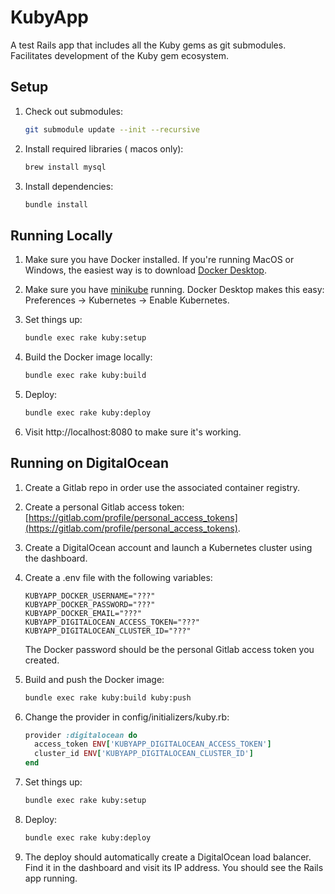 # KubyApp

A test Rails app that includes all the Kuby gems as git submodules. Facilitates development of the Kuby gem ecosystem.

## Setup

1. Check out submodules:

    ```bash
    git submodule update --init --recursive
    ```

1. Install required libraries ( macos only):

    ```bash
    brew install mysql
    ```

1. Install dependencies:

    ```bash
    bundle install
    ```

## Running Locally

1. Make sure you have Docker installed. If you're running MacOS or Windows, the easiest way is to download [Docker Desktop](https://www.docker.com/products/docker-desktop).

1. Make sure you have [minikube](https://minikube.sigs.k8s.io/docs/) running. Docker Desktop makes this easy: Preferences -> Kubernetes -> Enable Kubernetes.

1. Set things up:

    ```bash
    bundle exec rake kuby:setup
    ```

1. Build the Docker image locally:

    ```bash
    bundle exec rake kuby:build
    ```

1. Deploy:

    ```bash
    bundle exec rake kuby:deploy
    ```

1. Visit http://localhost:8080 to make sure it's working.

## Running on DigitalOcean

1. Create a Gitlab repo in order use the associated container registry.

1. Create a personal Gitlab access token: [https://gitlab.com/profile/personal_access_tokens](https://gitlab.com/profile/personal_access_tokens).

1. Create a DigitalOcean account and launch a Kubernetes cluster using the dashboard.

1. Create a .env file with the following variables:
    ```
    KUBYAPP_DOCKER_USERNAME="???"
    KUBYAPP_DOCKER_PASSWORD="???"
    KUBYAPP_DOCKER_EMAIL="???"
    KUBYAPP_DIGITALOCEAN_ACCESS_TOKEN="???"
    KUBYAPP_DIGITALOCEAN_CLUSTER_ID="???"
    ```
    The Docker password should be the personal Gitlab access token you created.

1. Build and push the Docker image:

    ```bash
    bundle exec rake kuby:build kuby:push
    ```

1. Change the provider in config/initializers/kuby.rb:

    ```ruby
    provider :digitalocean do
      access_token ENV['KUBYAPP_DIGITALOCEAN_ACCESS_TOKEN']
      cluster_id ENV['KUBYAPP_DIGITALOCEAN_CLUSTER_ID']
    end
    ```

1. Set things up:

    ```bash
    bundle exec rake kuby:setup
    ```

1. Deploy:

    ```bash
    bundle exec rake kuby:deploy
    ```

1. The deploy should automatically create a DigitalOcean load balancer. Find it in the dashboard and visit its IP address. You should see the Rails app running.
